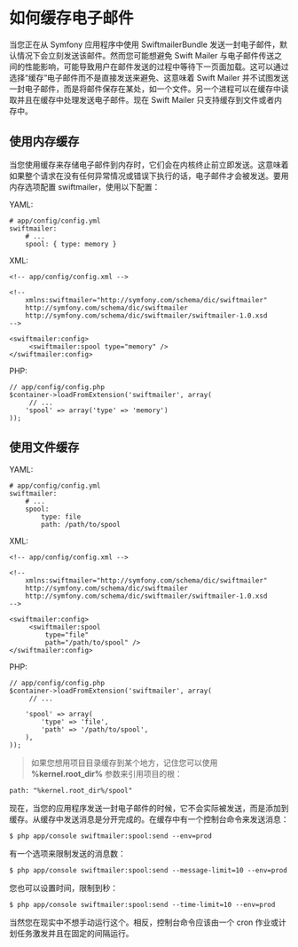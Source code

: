 # 如何缓存电子邮件

当您正在从 Symfony 应用程序中使用 SwiftmailerBundle 发送一封电子邮件，默认情况下会立刻发送该邮件。然而您可能想避免 Swift Mailer 与电子邮件传送之间的性能影响，可能导致用户在邮件发送的过程中等待下一页面加载。这可以通过选择“缓存”电子邮件而不是直接发送来避免、这意味着 Swift Mailer 并不试图发送一封电子邮件，而是将邮件保存在某处，如一个文件。另一个进程可以在缓存中读取并且在缓存中处理发送电子邮件。现在 Swift Mailer 只支持缓存到文件或者内存中。

## 使用内存缓存

当您使用缓存来存储电子邮件到内存时，它们会在内核终止前立即发送。这意味着如果整个请求在没有任何异常情况或错误下执行的话，电子邮件才会被发送。要用内存选项配置 swiftmailer，使用以下配置：

YAML:

```
# app/config/config.yml
swiftmailer:
    # ...
    spool: { type: memory }
```

XML:

```
<!-- app/config/config.xml -->

<!--
    xmlns:swiftmailer="http://symfony.com/schema/dic/swiftmailer"
    http://symfony.com/schema/dic/swiftmailer
    http://symfony.com/schema/dic/swiftmailer/swiftmailer-1.0.xsd
-->

<swiftmailer:config>
     <swiftmailer:spool type="memory" />
</swiftmailer:config>
```

PHP:

```
// app/config/config.php
$container->loadFromExtension('swiftmailer', array(
     // ...
    'spool' => array('type' => 'memory')
));
```

## 使用文件缓存

YAML:

```
# app/config/config.yml
swiftmailer:
    # ...
    spool:
        type: file
        path: /path/to/spool
```

XML:

```
<!-- app/config/config.xml -->

<!--
    xmlns:swiftmailer="http://symfony.com/schema/dic/swiftmailer"
    http://symfony.com/schema/dic/swiftmailer
    http://symfony.com/schema/dic/swiftmailer/swiftmailer-1.0.xsd
-->

<swiftmailer:config>
     <swiftmailer:spool
         type="file"
         path="/path/to/spool" />
</swiftmailer:config>
```

PHP:

```
// app/config/config.php
$container->loadFromExtension('swiftmailer', array(
     // ...

    'spool' => array(
        'type' => 'file',
        'path' => '/path/to/spool',
    ),
));
```

> 如果您想用项目目录缓存到某个地方，记住您可以使用 **%kernel.root_dir%** 参数来引用项目的根：

```
path: "%kernel.root_dir%/spool"
```

现在，当您的应用程序发送一封电子邮件的时候，它不会实际被发送，而是添加到缓存。从缓存中发送消息是分开完成的。在缓存中有一个控制台命令来发送消息：

```
$ php app/console swiftmailer:spool:send --env=prod
```

有一个选项来限制发送的消息数：

```
$ php app/console swiftmailer:spool:send --message-limit=10 --env=prod
```

您也可以设置时间，限制到秒：

```
$ php app/console swiftmailer:spool:send --time-limit=10 --env=prod
```

当然您在现实中不想手动运行这个。相反，控制台命令应该由一个 cron 作业或计划任务激发并且在固定的间隔运行。
